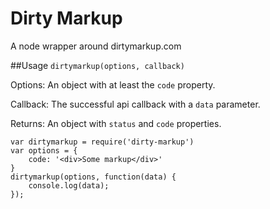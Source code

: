 # Dirty Markup
A node wrapper around dirtymarkup.com

##Usage
`dirtymarkup(options, callback)`

Options: An object with at least the `code` property.

Callback: The successful api callback with a `data` parameter.

Returns: An object with `status` and `code` properties.

```
var dirtymarkup = require('dirty-markup')
var options = {
    code: '<div>Some markup</div>'
}
dirtymarkup(options, function(data) {
    console.log(data);
});
```